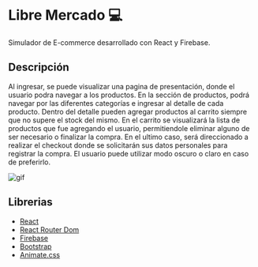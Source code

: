 # Libre Mercado 💻

Simulador de E-commerce desarrollado con React y Firebase.

## Descripción

Al ingresar, se puede visualizar una pagina de presentación, donde el usuario podra navegar a los productos.
En la sección de productos, podrá navegar por las diferentes categorías e ingresar al detalle de cada producto.
Dentro del detalle pueden agregar productos al carrito siempre que no supere el stock del mismo.
En el carrito se visualizará la lista de productos que fue agregando el usuario, permitiendole eliminar alguno de ser necesario o finalizar la compra. En el ultimo caso, será direccionado a realizar el checkout donde se solicitarán sus datos personales para registrar la compra.
El usuario puede utilizar modo oscuro o claro en caso de preferirlo.

![gif](https://drive.google.com/file/d/1pm1T2Raao-RM0-aJS1UfCD27tCU6Yr_H/view)

## Librerias

- [React](https://reactjs.org/)
- [React Router Dom](https://github.com/remix-run/react-router#readme)
- [Firebase](https://firebase.google.com/)
- [Bootstrap](https://getbootstrap.com/)
- [Animate.css](https://animate.style/)

